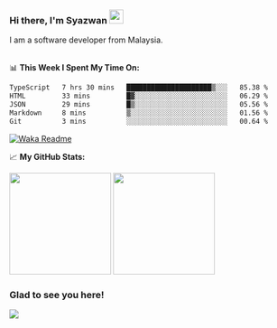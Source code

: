 ### Hi there, I'm Syazwan <img src="https://media.giphy.com/media/hvRJCLFzcasrR4ia7z/giphy.gif" width="25px">
I am a software developer from Malaysia.
<br/><br/>

📊 **This Week I Spent My Time On:**
<!--START_SECTION:waka-->

```txt
TypeScript   7 hrs 30 mins   █████████████████████▒░░░   85.38 %
HTML         33 mins         █▓░░░░░░░░░░░░░░░░░░░░░░░   06.29 %
JSON         29 mins         █▒░░░░░░░░░░░░░░░░░░░░░░░   05.56 %
Markdown     8 mins          ▒░░░░░░░░░░░░░░░░░░░░░░░░   01.56 %
Git          3 mins          ░░░░░░░░░░░░░░░░░░░░░░░░░   00.64 %
```

<!--END_SECTION:waka-->
[![Waka Readme](https://github.com/syazwanz/syazwanz/actions/workflows/wakatime.yml/badge.svg)](https://github.com/syazwanz/syazwanz/actions/workflows/wakatime.yml)

📈 **My GitHub Stats:**

<p>
  <img height="180em" src="https://github-readme-stats.vercel.app/api?username=syazwanz&show_icons=true&hide_border=false&&count_private=true&include_all_commits=true" />
  <img height="180em" src="https://github-readme-stats.vercel.app/api/top-langs/?username=syazwanz&exclude_repo=KNN-Image-Classification&show_icons=true&hide_border=false&layout=compact&langs_count=8"/>
</p>

### Glad to see you here!
![](https://visitor-badge.glitch.me/badge?page_id=syazwanz.syazwanz)
